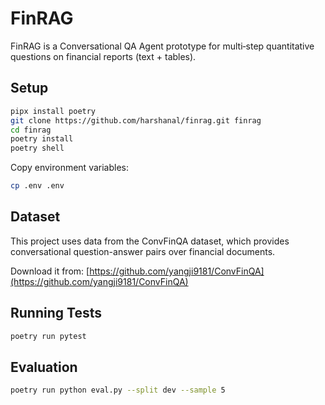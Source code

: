 # FinRAG

FinRAG is a Conversational QA Agent prototype for multi‑step quantitative questions on financial reports (text + tables).

## Setup

```bash
pipx install poetry
git clone https://github.com/harshanal/finrag.git finrag
cd finrag
poetry install
poetry shell
```

Copy environment variables:

```bash
cp .env .env
```

## Dataset
This project uses data from the ConvFinQA dataset, which provides conversational question-answer pairs over financial documents.

Download it from: [https://github.com/yangji9181/ConvFinQA](https://github.com/yangji9181/ConvFinQA)




## Running Tests

```bash
poetry run pytest
```

## Evaluation

```bash
poetry run python eval.py --split dev --sample 5
```
